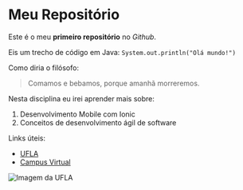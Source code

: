 # Meu Repositório
Este é o meu **primeiro repositório** no *Github*.

Eis um trecho de código em Java:
`System.out.println("Olá mundo!")`

Como diria o filósofo:
> Comamos e bebamos, porque amanhã morreremos.

Nesta disciplina eu irei aprender mais sobre:
1. Desenvolvimento Mobile com Ionic
2. Conceitos de desenvolvimento ágil de software

Links úteis:
* [UFLA](https://www.ufla.br)
* [Campus Virtual](https://campusvirtual.ufla.br)

![Imagem da UFLA](https://ufla.br/images/noticias/2018/08_ago/biblioteca-ufla.jpg)
